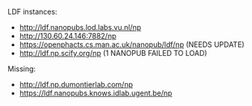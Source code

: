 LDF instances:

- http://ldf.nanopubs.lod.labs.vu.nl/np
- http://130.60.24.146:7882/np
- https://openphacts.cs.man.ac.uk/nanopub/ldf/np (NEEDS UPDATE)
- http://ldf.np.scify.org/np (1 NANOPUB FAILED TO LOAD)

Missing:

- http://ldf.np.dumontierlab.com/np
- https://ldf.nanopubs.knows.idlab.ugent.be/np

